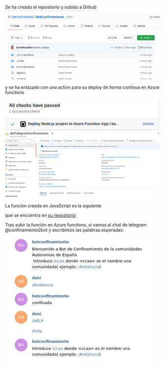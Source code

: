 Se ha creado el repositorio y subido a Github

![repositorio Github](img/hito5/3_1.png)

y se ha enlazado con una action para su deploy de forma continua en Azure functions

![deploy azure](img/hito5/3_2.png)
![deploy azure](img/hito5/3_4.png)

La función creada en JavaScript es la siguiente



que se encuentra en [su repositorio](https://github.com/DanielRuizMed/BotConfinamiento/blob/main/BotConfinamiento/index.js)

Tras subir la función en Azure functions, si vamos al chat de telegram @confinamiento2bot
y escribimos las palabras esperadas:

![deploy azure](img/hito5/3_3.png)